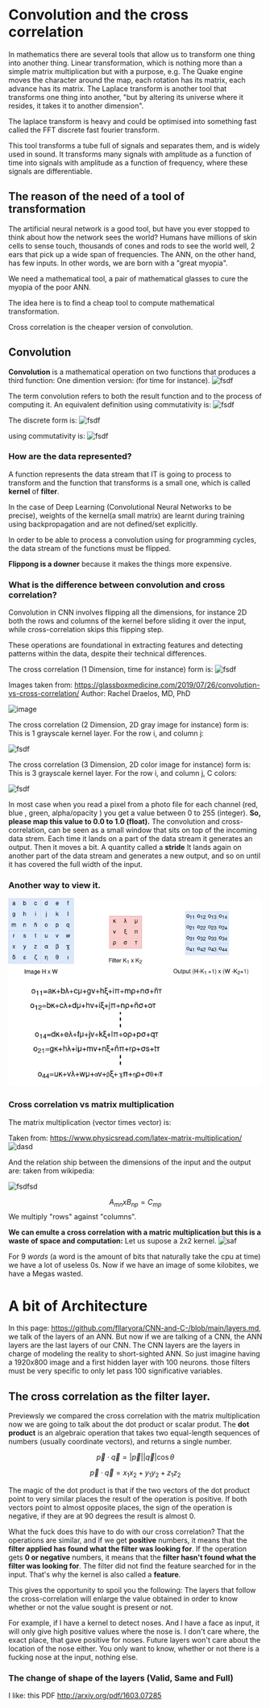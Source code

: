 # Convolution and the cross correlation



In mathematics there are several tools that allow us to transform one thing into another thing.
Linear transformation, which is nothing more than a simple matrix multiplication but with a purpose, e.g.
The Quake engine moves the character around the map, each rotation has its matrix, each advance has its matrix.
The Laplace transform is another tool that transforms one thing into another, "but by altering its universe where it resides,
 it takes it to another dimension". 

The laplace transform is heavy and could be optimised into something fast called the FFT discrete fast fourier transform.

This tool transforms a tube full of signals and separates them, and is widely used in sound.
It transforms many signals with amplitude as a function of time into signals with amplitude
as a function of frequency, where these signals are differentiable.

## The reason of the need of a tool of transformation

The artificial neural network is a good tool, but have you ever stopped to think about how the network sees the world?
Humans have millions of skin cells to sense touch, thousands of cones and rods to see the world well,
2 ears that pick up a wide span of frequencies.
The ANN, on the other hand, has few inputs. In other words, we are born with a "great myopia". 

We need a mathematical tool, a pair of mathematical glasses to cure the myopia of the poor ANN.

The idea here is to find a cheap tool to compute mathematical transformation.

Cross correlation is the cheaper version of convolution.

## Convolution

**Convolution** is a mathematical operation on two functions that produces a third function:
One dimention version: (for time for instance).
![fsdf](https://latex.codecogs.com/svg.image?(f\ast&space;g)(t):=\int_{-\infty}^{\infty}f(\tau)g(t-\tau)d\tau)

The term convolution refers to both the result function and to the process of computing it.
An equivalent definition using commutativity is: 
![fsdf](https://latex.codecogs.com/svg.image?(f\ast&space;g)(t):=\int_{-\infty}^{\infty}f(t-\tau)g(\tau)d\tau)

The discrete form is:
![fsdf](https://latex.codecogs.com/svg.image?(f&space;\ast&space;g)[n]=\sum_{m=-\infty}^{\infty}&space;f[m]&space;g[n-m])

using commutativity is: 
![fsdf](https://latex.codecogs.com/svg.image?(f&space;\ast&space;g)[n]=\sum_{m=-\infty}^{\infty}&space;f[n-m]&space;g[m])

### How are the data represented?

A function represents the data stream that IT is going to process to transform and
the function that transforms is a small one, which is called **kernel** of **filter**.

In the case of Deep Learning (Convolutional Neural Networks to be precise), weights of the kernel(a small matrix) are
learnt during training using backpropagation and are not defined/set explicitly.

In order to be able to process a convolution using for programming cycles, the data stream of the functions must be flipped.

**Flippong is a downer** because it makes the things more expensive.


### What is the difference between convolution and cross correlation?

Convolution in CNN involves flipping all the dimensions, for instance 2D both the rows and columns of the kernel before sliding it over the input,
while cross-correlation skips this flipping step.

These operations are foundational in extracting features and detecting patterns within the data, despite their technical differences.

The cross correlation (1 Dimension, time for instance) form is:
![fsdf](https://latex.codecogs.com/svg.image?(f&space;\star&space;g)[n]=\sum_{m=-\infty}^{\infty}&space;f[n+m]&space;g[m])

Images taken from: https://glassboxmedicine.com/2019/07/26/convolution-vs-cross-correlation/
Author: Rachel Draelos, MD, PhD

![image](https://glassboxmedicine.com/wp-content/uploads/2019/07/6_image_expanded.png)

The cross correlation (2 Dimension, 2D gray image for instance) form is:
This is 1 grayscale kernel layer.
For the row i, and column j:

![fsdf](https://latex.codecogs.com/svg.image?(A&space;\star&space;W)[i][j]=\sum_{i'=0}^{k-1}\sum_{j'=0}^{k-1}&space;A[i+i'][j+j']&space;W[i][j])

The cross correlation (3 Dimension, 2D color image for instance) form is:
This is 3 grayscale kernel layer.
For the row i, and column j, C colors:

![fsdf](https://latex.codecogs.com/svg.image?(A&space;\star&space;W)[i][j]=\sum_{i'=0}^{k-1}\sum_{j'=0}^{k-1}\sum_{c=0}^{C-1}&space;A[i+i'][j+j'][c]&space;W[c][i][j])

In most case when you read a pixel from a photo file for each channel (red, blue , green, alpha/opacity ) you get a value between 0 to 255 (integer).
**So, please map this value to 0.0 to 1.0 (float).**
The convolution and cross-correlation, can be seen as a small window that sits on top of the incoming data strem.
Each time it lands on a part of the data stream it generates an output. Then it moves a bit.
A quantity called a **stride** It lands again on another part of the data stream and generates a new output,
and so on until it has covered the full width of the input. 

### Another way to view it.

<img src="cross-correlation.png" alt="Image of Cross correlation layer" />

### Cross correlation vs matrix multiplication

The matrix multiplication (vector times vector) is:

Taken from: https://www.physicsread.com/latex-matrix-multiplication/
![dasd](https://www.physicsread.com/wp-content/uploads/2022/02/m_n_mateix_mult.png)

And the relation ship between the dimensions of the input and the output are:
taken from wikipedia:

![fsdfsd](https://upload.wikimedia.org/wikipedia/commons/thumb/1/18/Matrix_multiplication_qtl1.svg/220px-Matrix_multiplication_qtl1.svg.png)

$$A_{mn}xB_{np}=C_{mp}$$
We multiply "rows" against "columns".

**We can emulte a cross correlation with a matric multiplication but this is a waste of space and computation:**
Let us supose a 2x2 kernel.
![saf](https://latex.codecogs.com/svg.image?\begin{bmatrix}a_{11}&a_{12}&\cdots&a_{33}\end{bmatrix}\times\begin{bmatrix}k_{11}&0&0&0\\k_{12}&k_{11}&0&0\\0&k_{12}&0&0\\k_{21}&0&k_{11}&0\\k_{22}&k_{21}&k_{12}&k_{11}\\0&k_{22}&0&k_{12}\\0&0&k_{21}&0\\0&0&k_{22}&k_{21}\\0&0&0&k_{22}\end{bmatrix})

For 9 *words* (a word is the amount of bits that naturally take the cpu at time) we have a lot of useless 0s.
Now if we have an image of some kilobites, we have a Megas wasted.

# A bit of Architecture

In this page: https://github.com/fllaryora/CNN-and-C-/blob/main/layers.md, we talk of the layers of an ANN.
But now if we are talking of a CNN, the ANN layers are the last layers of our CNN.
The CNN layers are the layers in charge of modeling the reality to short-sighted ANN.
So just imagine having a 1920x800 image and a first hidden layer with 100 neurons.
those filters must be very specific to only let pass 100 significative variables.

## The cross correlation as the filter layer.

Previewsly we compared the cross correlation with the matrix multiplication now we are going to talk about the dot product or scalar produt.
The **dot product** is an algebraic operation that takes two equal-length sequences of numbers (usually coordinate vectors), and returns a single number.

$$\vec{p} \cdot \vec{q}=\left | \vec{p} \right |\left | \vec{q} \right |\cos\theta$$

$$\vec{p}\cdot\vec{q}=x_{1}x_{2}+y_{1}y_{2}+z_{1}z_{2}$$

The magic of the dot product is that if the two vectors of the dot product point to very similar places the result of the operation is positive. If both vectors point to almost opposite places, the sign of the operation is negative, if they are at 90 degrees the result is almost 0.

What the fuck does this have to do with our cross correlation? That the operations are similar,
 and if we get **positive** numbers, it means that the **filter applied has found what the filter was looking for**.
 If the operation gets **0 or negative** numbers, it means that the **filter hasn't found what the filter was looking for**.
 The filter did not find the feature searched for in the input. That's why the kernel is also called a **feature**.

This gives the opportunity to spoil you the following:
The layers that follow the cross-correlation will enlarge the value obtained in order to know whether or not the value sought is present or not.

For example, if I have a kernel to detect noses. And I have a face as input, it will only give high positive values where the nose is.
I don't care where, the exact place, that gave positive for noses.
Future layers won't care about the location of the nose either.
You only want to know, whether or not there is a fucking nose at the input, nothing else.  

### The change of shape of the layers (Valid, Same and Full)

I like: this PDF http://arxiv.org/pdf/1603.07285
